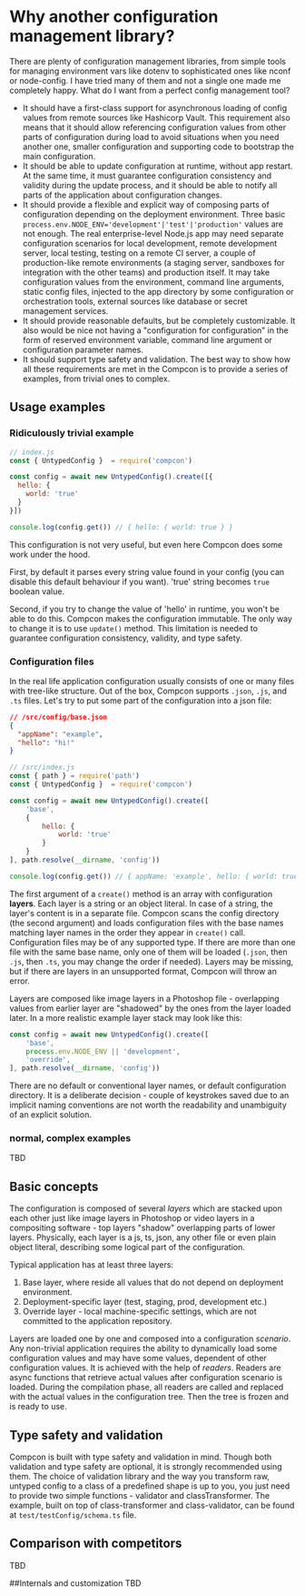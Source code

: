 # Why another configuration management library?

There are plenty of configuration management libraries, from simple tools for managing environment vars like dotenv to sophisticated ones like nconf or node-config. I have tried many of them and not a single one made me completely happy. What do I want from a perfect config management tool? 
- It should have a first-class support for asynchronous loading of config values from remote sources like Hashicorp Vault. This requirement also means that it should allow referencing configuration values from other parts of configuration during load to avoid situations when you need another one, smaller configuration and supporting code to bootstrap the main configuration.
- It should be able to update configuration at runtime, without app restart. At the same time, it must guarantee configuration consistency and validity during the update process, and it should be able to notify all parts of the application about configuration changes.
- It should provide a flexible and explicit way of composing parts of configuration depending on the deployment environment. Three basic `process.env.NODE_ENV='development'|'test'|'production'` values are not enough. The real enterprise-level Node.js app may need separate configuration scenarios for local development, remote development server, local testing, testing on a remote CI server, a couple of production-like remote environments (a staging server, sandboxes for integration with the other teams) and production itself. It may take configuration values from the environment, command line arguments, static config files, injected to the app directory by some configuration or orchestration tools, external sources like database or secret management services.
- It should provide reasonable defaults, but be completely customizable. It also would be nice not having a "configuration for configuration" in the form of reserved environment variable, command line argument or configuration parameter names.
- It should support type safety and validation.
The best way to show how all these requirements are met in the Compcon is to provide a series of examples, from 
  trivial ones to complex.
  
## Usage examples
### Ridiculously trivial example
```javascript
// index.js
const { UntypedConfig }  = require('compcon')

const config = await new UntypedConfig().create([{
  hello: {
    world: 'true'
  }
}])

console.log(config.get()) // { hello: { world: true } }
```
This configuration is not very useful, but even here Compcon does some work under the hood. 

First, by default it parses every string value found in your config (you can disable this default behaviour if you want). 'true' string becomes `true` boolean value. 

Second, if you try to change the value of 'hello' in runtime, you won't be able to do this. Compcon makes the configuration immutable. The only way to change it is to use `update()` method. This limitation is needed to guarantee configuration consistency, validity, and type safety. 
### Configuration files
In the real life application configuration usually consists of one or many files with tree-like structure. Out of the box, Compcon supports `.json`, `.js`, and `.ts` files. Let's try to put some part of the configuration into a json file:
```json
// /src/config/base.json
{
  "appName": "example",
  "hello": "hi!"
}
```
```javascript
// /src/index.js
const { path } = require('path')
const { UntypedConfig }  = require('compcon')

const config = await new UntypedConfig().create([
    'base', 
    {
        hello: {
            world: 'true'
        }
    }
], path.resolve(__dirname, 'config'))

console.log(config.get()) // { appName: 'example', hello: { world: true } }
```
The first argument of a `create()` method is an array with configuration **layers**. Each layer is a string or an object literal. In case of a string, the layer's content is in a separate file. Compcon scans the config directory (the second argument) and loads configuration files with the base names matching layer names in the order they appear in `create()` call. Configuration files may be of any supported type. If there are more than one file with the same base name, only one of them will be loaded (`.json`, then `.js`, then `.ts`, you may change the order if needed). Layers may be missing, but if there are layers in an unsupported format, Compcon will throw an error. 

Layers are composed like image layers in a Photoshop file - overlapping values from earlier layer are "shadowed" by the ones from the layer loaded later. In a more realistic example layer stack may look like this:
```javascript
const config = await new UntypedConfig().create([
    'base', 
    process.env.NODE_ENV || 'development',
    'override',
], path.resolve(__dirname, 'config'))
```
There are no default or conventional layer names, or default configuration directory. It is a deliberate decision - couple of keystrokes saved due to an implicit naming conventions are not worth the readability and unambiguity of an explicit solution.

###  normal, complex examples
TBD

## Basic concepts
The configuration is composed of several *layers* which are stacked upon each other just like image layers in Photoshop or video layers in a compositing software - top layers "shadow" overlapping parts of lower layers. Physically, each layer is a js, ts, json, any other file or even plain object literal, describing some logical part of the configuration.

Typical application has at least three layers:
1. Base layer, where reside all values that do not depend on deployment environment.
2. Deployment-specific layer (test, staging, prod, development etc.)
3. Override layer - local machine-specific settings, which are not committed to the application repository.

Layers are loaded one by one and composed into a configuration *scenario*. Any non-trivial application requires the ability to dynamically load some configuration values and may have some values, dependent of other configuration values. It is achieved with the help of *readers*. Readers are async functions that retrieve actual values after configuration scenario is loaded. During the compilation phase, all readers are called and replaced with the actual values in the configuration tree. Then the tree is frozen and is ready to use.

## Type safety and validation
Compcon is built with type safety and validation in mind. Though both validation and type safety are optional, it is strongly recommended using them. The choice of validation library and the way you transform raw, untyped config to a class of a predefined shape is up to you, you just need to provide two simple functions - validator and classTransformer. The example, built on top of class-transformer and class-validator, can be found at `test/testConfig/schema.ts` file.

## Comparison with competitors
TBD

##Internals and customization
TBD

